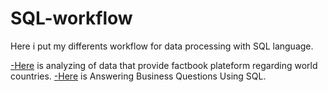 # SQL-workflow
Here i put my differents workflow for data processing with SQL language.

[-Here](https://github.com/destoone/SQL-workflow/blob/main/factbook.ipynb) is analyzing of data that provide factbook plateform regarding world countries.
[-Here](https://github.com/destoone/SQL-workflow/blob/main/business.ipynb) is Answering Business Questions Using SQL.
